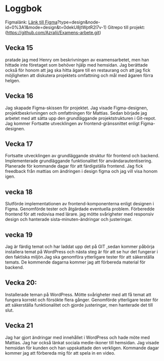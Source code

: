 # Loggbok

Figmalänk: [Länk till Figma](https://www.figma.com/file/QJMGr3mAvGNvpmWqexrNKT/Untitled?type=design&node-id=0%3A1&mode=design&t=QTFAozFQflPn0QEI-1)?type=design&node-id=0%3A1&mode=design&t=0dekU8jtWptR2l7v-1)
Gitrepo till projekt: (https://github.com/Azralii/Examens-arbete.git)

## Vecka 15
pratade jag med Henry om beskrivningen av examensarbetet, men han hittade inte företaget som behöver hjälp med hemsidan.
Jag berättade också för honom att jag ska hitta ägare till en restaurang och att jag fick möjligheten att diskutera projektets omfattning och mål med ägaren förra helgen.

## Vecka 16
Jag skapade Figma-skissen för projektet. Jag visade Figma-designen,
projektbeskrivningen och omfattningen för Mattias.
Sedan började jag arbetet med att sätta upp den grundläggande projektstrukturen i Git-repot.
Jag kommer Fortsatte utvecklingen av frontend-gränssnittet enligt Figma-designen.

## Vecka 17
Fortsatte utvecklingen av grundläggande struktur för frontend och backend.
Implementerade grundläggande funktionalitet för användarautentisering.
Planerade för kommande dagar för att färdigställa frontend.
Jag fick freedback från mattias om ändringen i design figma och jag vill visa honom igen.


## vecka 18
Slutförde implementationen av frontend-komponenterna enligt designen i Figma.
Genomförde tester och åtgärdade eventuella problem.
Förberedde frontend för att redovisa med lärare.
jag mötte svårigheter med responsiv design och hanterade sista-minuten-ändringar och justeringar.

## vecka 19
Jag är färdig temat och har laddat upp det på GIT ,sedan kommer  påbörja installera  temat på WordPress och nästa  steg är för att se hur det fungerar i den faktiska miljön.Jag ska  genomföra ytterligare tester för att säkerställa temats.
 De kommende dagarna kommer jag att förbereda material för backend.

 ## Vecka 20:
Installerade teman på WordPress.
Mötte svårigheter med att få temat att fungera korrekt och försökte flera gånger.
Genomförde ytterligare tester för att säkerställa funktionalitet och gjorde justeringar, men hanterade det till slut.

 ## Vecka 21
Jag har gjort ändringar med innehållet i WordPress och hade möte med Mattias. Jag har också länkat sociala medie-ikoner till hemsidan. Jag visade hemsidan för kunden och han uppskattade den verkligen. Kommande dagar kommer jag att förbereda mig för att spela in en video.




















